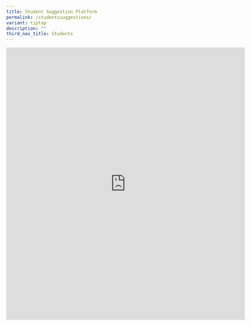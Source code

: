 ```yaml
---
title: Student Suggestion Platform
permalink: /studentssuggestions/
variant: tiptap
description: ""
third_nav_title: Students
---
```

<div class="iframe-wrapper"><iframe height="731" width="640" allowfullscreen="true" frameborder="0" src="https://docs.google.com/forms/d/e/1FAIpQLSd0DVbapkQ1kSpGcwO3ws9aBsnvS2le1xz7iSTZ17LJTgWRJQ/viewform?embedded=true"></iframe></div><p></p>